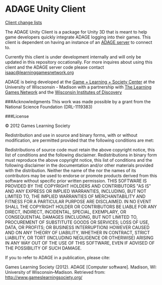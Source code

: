 ADAGE Unity Client
====================

[Client change lists](https://github.com/wids-eria/adage_unity_client/blob/master/change_list.md)

The ADAGE Unity Client is a package for Unity 3D that is meant to help game developers quickly integrate ADAGE logging into their games. This client is dependent on having an instance of an [ADAGE server](https://github.com/wids-eria/ADAGE) to connect to.

Currently this client is under development internally and will only be updated in this repository occationally. For more inquires about using this client and the ADAGE server code please contact isaac@learninggamesnetwork.org

ADAGE is being developed at the [Game + Learning + Society Center](http://www.gameslearningsociety.org) at the University of Wiscsonsin - Madison with
a partnership with [The Learning Games Network](http://www.learninggamesnetwork.org) and the [Wisconsin Institutes of Discovery](http://wid.wisc.edu)


###Acknowledgments 
This work was made possible by a grant from the National Science Foundation (DRL-1119383)

###License

© 2012 Games Learning Society

Redistribution and use in source and binary forms, with or without modification, are permitted provided that the following conditions are met:

Redistributions of source code must retain the above copyright notice, this list of conditions and the following disclaimer. Redistributions in binary form must reproduce the above copyright notice, this list of conditions and the following disclaimer in the documentation and/or other materials provided with the distribution. Neither the name of the nor the names of its contributors may be used to endorse or promote products derived from this software without specific prior written permission. THIS SOFTWARE IS PROVIDED BY THE COPYRIGHT HOLDERS AND CONTRIBUTORS "AS IS" AND ANY EXPRESS OR IMPLIED WARRANTIES, INCLUDING, BUT NOT LIMITED TO, THE IMPLIED WARRANTIES OF MERCHANTABILITY AND FITNESS FOR A PARTICULAR PURPOSE ARE DISCLAIMED. IN NO EVENT SHALL THE COPYRIGHT HOLDER OR CONTRIBUTORS BE LIABLE FOR ANY DIRECT, INDIRECT, INCIDENTAL, SPECIAL, EXEMPLARY, OR CONSEQUENTIAL DAMAGES (INCLUDING, BUT NOT LIMITED TO, PROCUREMENT OF SUBSTITUTE GOODS OR SERVICES; LOSS OF USE, DATA, OR PROFITS; OR BUSINESS INTERRUPTION) HOWEVER CAUSED AND ON ANY THEORY OF LIABILITY, WHETHER IN CONTRACT, STRICT LIABILITY, OR TORT (INCLUDING NEGLIGENCE OR OTHERWISE) ARISING IN ANY WAY OUT OF THE USE OF THIS SOFTWARE, EVEN IF ADVISED OF THE POSSIBILITY OF SUCH DAMAGE.

If you to refer to ADAGE in a publication, please cite:


Games Learning Society (2012). ADAGE [Computer software]. Madison, WI: University of Wisconsin–Madison. Retrieved from: http://www.gameslearningsociety.org/

